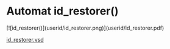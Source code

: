 # Automat id_restorer()


<div class=automatpng markdown="1">
[![id_restorer()](userid/id_restorer.png)](userid/id_restorer.pdf)
</div>

[id_restorer.vsd](userid/id_restorer.vsd)

